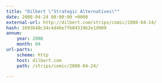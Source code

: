 ```yaml
---
title: "Dilbert \"Strategic Alternatives\""
date: 2008-04-24 08:00:00 +0000
external-url: http://dilbert.com/strips/comic/2008-04-24/
hash: 1693b48c34c4d46e7fb0431962e1d909
annum:
    year: 2008
    month: 04
url-parts:
    scheme: http
    host: dilbert.com
    path: /strips/comic/2008-04-24/

---
```



